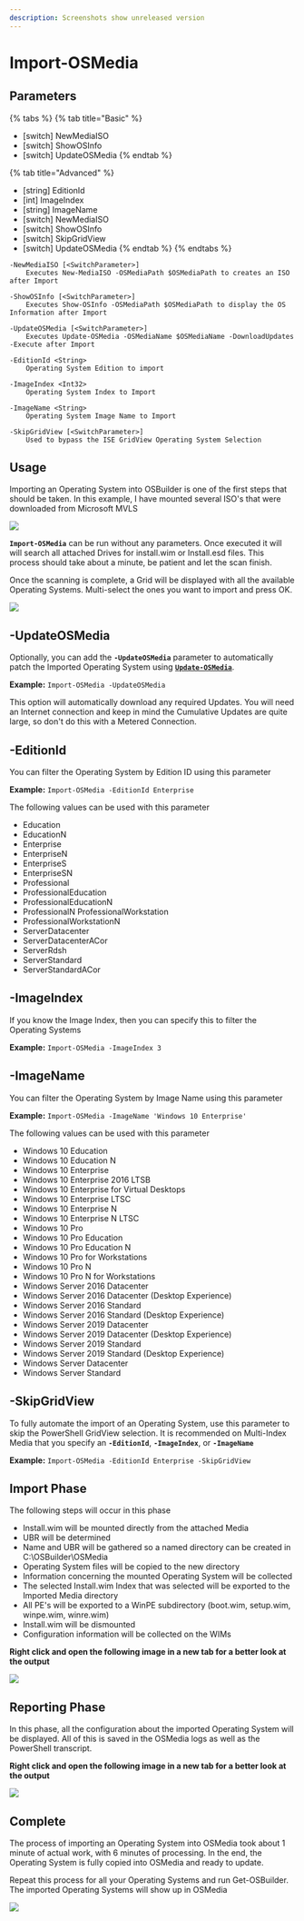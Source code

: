 ```yaml
---
description: Screenshots show unreleased version
---
```


# Import-OSMedia

## Parameters

{% tabs %}
{% tab title="Basic" %}
* \[switch\] NewMediaISO
* \[switch\] ShowOSInfo
* \[switch\] UpdateOSMedia
{% endtab %}

{% tab title="Advanced" %}
* \[string\] EditionId
* \[int\] ImageIndex
* \[string\] ImageName
* \[switch\] NewMediaISO
* \[switch\] ShowOSInfo
* \[switch\] SkipGridView
* \[switch\] UpdateOSMedia
{% endtab %}
{% endtabs %}

```text
-NewMediaISO [<SwitchParameter>]
    Executes New-MediaISO -OSMediaPath $OSMediaPath to creates an ISO after Import

-ShowOSInfo [<SwitchParameter>]
    Executes Show-OSInfo -OSMediaPath $OSMediaPath to display the OS Information after Import

-UpdateOSMedia [<SwitchParameter>]
    Executes Update-OSMedia -OSMediaName $OSMediaName -DownloadUpdates -Execute after Import

-EditionId <String>
    Operating System Edition to import

-ImageIndex <Int32>
    Operating System Index to Import

-ImageName <String>
    Operating System Image Name to Import

-SkipGridView [<SwitchParameter>]
    Used to bypass the ISE GridView Operating System Selection
```

## Usage

Importing an Operating System into OSBuilder is one of the first steps that should be taken.  In this example, I have mounted several ISO's that were downloaded from Microsoft MVLS

![](../../../.gitbook/assets/2018-10-25_2-03-00.png)

**`Import-OSMedia`** can be run without any parameters.  Once executed it will will search all attached Drives for install.wim or Install.esd files.  This process should take about a minute, be patient and let the scan finish.

Once the scanning is complete, a Grid will be displayed with all the available Operating Systems. Multi-select the ones you want to import and press OK.

![](../../../.gitbook/assets/2018-10-25_2-00-14.png)

## -UpdateOSMedia

Optionally, you can add the **`-UpdateOSMedia`** parameter to automatically patch the Imported Operating System using [**`Update-OSMedia`**](../update-osmedia/).  

**Example:**  `Import-OSMedia -UpdateOSMedia`

This option will automatically download any required Updates.  You will need an Internet connection and keep in mind the Cumulative Updates are quite large, so don't do this with a Metered Connection.

## -EditionId

You can filter the Operating System by Edition ID using this parameter

**Example:**  `Import-OSMedia -EditionId Enterprise`

The following values can be used with this parameter

* Education
* EducationN
* Enterprise
* EnterpriseN
* EnterpriseS
* EnterpriseSN
* Professional
* ProfessionalEducation
* ProfessionalEducationN
* ProfessionalN ProfessionalWorkstation
* ProfessionalWorkstationN
* ServerDatacenter
* ServerDatacenterACor
* ServerRdsh
* ServerStandard
* ServerStandardACor

## -ImageIndex

If you know the Image Index, then you can specify this to filter the Operating Systems

**Example:**  `Import-OSMedia -ImageIndex 3`

## -ImageName

You can filter the Operating System by Image Name using this parameter

**Example:**  `Import-OSMedia -ImageName 'Windows 10 Enterprise'`

The following values can be used with this parameter

* Windows 10 Education
* Windows 10 Education N
* Windows 10 Enterprise
* Windows 10 Enterprise 2016 LTSB
* Windows 10 Enterprise for Virtual Desktops
* Windows 10 Enterprise LTSC
* Windows 10 Enterprise N
* Windows 10 Enterprise N LTSC
* Windows 10 Pro
* Windows 10 Pro Education
* Windows 10 Pro Education N
* Windows 10 Pro for Workstations
* Windows 10 Pro N
* Windows 10 Pro N for Workstations
* Windows Server 2016 Datacenter
* Windows Server 2016 Datacenter \(Desktop Experience\)
* Windows Server 2016 Standard
* Windows Server 2016 Standard \(Desktop Experience\)
* Windows Server 2019 Datacenter
* Windows Server 2019 Datacenter \(Desktop Experience\)
* Windows Server 2019 Standard
* Windows Server 2019 Standard \(Desktop Experience\)
* Windows Server Datacenter
* Windows Server Standard

## -SkipGridView

To fully automate the import of an Operating System, use this parameter to skip the PowerShell GridView selection.  It is recommended on Multi-Index Media that you specify an **`-EditionId`**, **`-ImageIndex`**,  or **`-ImageName`**

**Example:**  `Import-OSMedia -EditionId Enterprise -SkipGridView`

## Import Phase

The following steps will occur in this phase

* Install.wim will be mounted directly from the attached Media
* UBR will be determined
* Name and UBR will be gathered so a named directory can be created in C:\OSBuilder\OSMedia
* Operating System files will be copied to the new directory
* Information concerning the mounted Operating System will be collected
* The selected Install.wim Index that was selected will be exported to the Imported Media directory
* All PE's will be exported to a WinPE subdirectory \(boot.wim, setup.wim, winpe.wim, winre.wim\)
* Install.wim will be dismounted
* Configuration information will be collected on the WIMs

**Right click and open the following image in a new tab for a better look at the output**

![](../../../.gitbook/assets/import-osmedia-importing.png)

## Reporting Phase

In this phase, all the configuration about the imported Operating System will be displayed. All of this is saved in the OSMedia logs as well as the PowerShell transcript.

**Right click and open the following image in a new tab for a better look at the output**

![](../../../.gitbook/assets/import-osmedia-reporting.png)

## Complete

The process of importing an Operating System into OSMedia took about 1 minute of actual work, with 6 minutes of processing. In the end, the Operating System is fully copied into OSMedia and ready to update.

Repeat this process for all your Operating Systems and run Get-OSBuilder. The imported Operating Systems will show up in OSMedia

![](../../../.gitbook/assets/2018-07-19_23-43-19.png)

